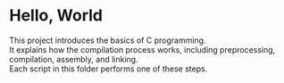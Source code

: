 # Hello, World

This project introduces the basics of C programming.  
It explains how the compilation process works, including preprocessing, compilation, assembly, and linking.  
Each script in this folder performs one of these steps.  
